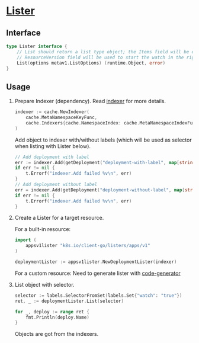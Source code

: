 # [Lister](https://pkg.go.dev/k8s.io/client-go/tools/cache#Lister)

## Interface

```go
type Lister interface {
	// List should return a list type object; the Items field will be extracted, and the
	// ResourceVersion field will be used to start the watch in the right place.
	List(options metav1.ListOptions) (runtime.Object, error)
}
```

## Usage

1. Prepare Indexer (dependency). Read [indexer](../indexer) for more details.

    ```go
    indexer := cache.NewIndexer(
		cache.MetaNamespaceKeyFunc,
		cache.Indexers{cache.NamespaceIndex: cache.MetaNamespaceIndexFunc},
	)
    ```

    Add object to indexer with/without labels (which will be used as selector when listing with Lister below).

    ```go
	// Add deployment with label
	err := indexer.Add(getDeployment("deployment-with-label", map[string]string{"watch": "true"}))
	if err != nil {
		t.Errorf("indexer.Add failed %v\n", err)
	}
	// Add deployment without label
	err = indexer.Add(getDeployment("deployment-without-label", map[string]string{}))
	if err != nil {
		t.Errorf("indexer.Add failed %v\n", err)
	}
    ```

1. Create a Lister for a target resource.

    For a built-in resource:

    ```go
    import (
        appsv1lister "k8s.io/client-go/listers/apps/v1"
    )
    ```
    ```go
    deploymentLister := appsv1lister.NewDeploymentLister(indexer)
    ```

    For a custom resource: Need to generate lister with [code-generator](https://github.com/kubernetes/code-generator)


1. List object with selector.

    ```go
	selector := labels.SelectorFromSet(labels.Set{"watch": "true"})
	ret, _ := deploymentLister.List(selector)

	for _, deploy := range ret {
		fmt.Println(deploy.Name)
	}
    ```

    Objects are got from the indexers.
